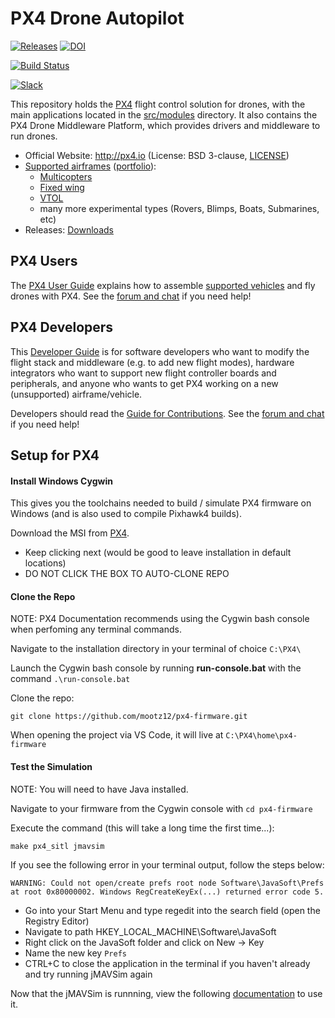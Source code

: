 # PX4 Drone Autopilot

[![Releases](https://img.shields.io/github/release/PX4/Firmware.svg)](https://github.com/PX4/Firmware/releases) [![DOI](https://zenodo.org/badge/22634/PX4/Firmware.svg)](https://zenodo.org/badge/latestdoi/22634/PX4/Firmware)

[![Build Status](http://ci.px4.io:8080/buildStatus/icon?job=PX4/Firmware/master)](http://ci.px4.io:8080/blue/organizations/jenkins/PX4%2FFirmware/activity)

[![Slack](https://px4-slack.herokuapp.com/badge.svg)](http://slack.px4.io)

This repository holds the [PX4](http://px4.io) flight control solution for drones, with the main applications located in the [src/modules](https://github.com/PX4/Firmware/tree/master/src/modules) directory. It also contains the PX4 Drone Middleware Platform, which provides drivers and middleware to run drones.

* Official Website: http://px4.io (License: BSD 3-clause, [LICENSE](https://github.com/PX4/Firmware/blob/master/LICENSE))
* [Supported airframes](https://docs.px4.io/en/airframes/airframe_reference.html) ([portfolio](http://px4.io/#airframes)):
  * [Multicopters](https://docs.px4.io/en/airframes/airframe_reference.html#copter)
  * [Fixed wing](https://docs.px4.io/en/airframes/airframe_reference.html#plane)
  * [VTOL](https://docs.px4.io/en/airframes/airframe_reference.html#vtol)
  * many more experimental types (Rovers, Blimps, Boats, Submarines, etc)
* Releases: [Downloads](https://github.com/PX4/Firmware/releases)


## PX4 Users

The [PX4 User Guide](https://docs.px4.io/en/) explains how to assemble [supported vehicles](https://docs.px4.io/en/airframes/airframe_reference.html) and fly drones with PX4.
See the [forum and chat](https://docs.px4.io/en/#support) if you need help!


## PX4 Developers

This [Developer Guide](https://dev.px4.io/) is for software developers who want to modify the flight stack and middleware (e.g. to add new flight modes), hardware integrators who want to support new flight controller boards and peripherals, and anyone who wants to get PX4 working on a new (unsupported) airframe/vehicle.

Developers should read the [Guide for Contributions](https://dev.px4.io/en/contribute/).
See the [forum and chat](https://dev.px4.io/en/#support) if you need help!


## Setup for PX4

#### Install Windows Cygwin

This gives you the toolchains needed to build / simulate PX4 firmware on Windows (and is also used to compile Pixhawk4 builds).

Download the MSI from [PX4](https://github.com/PX4/windows-toolchain/releases/tag/v0.8).
* Keep clicking next (would be good to leave installation in default locations)
* DO NOT CLICK THE BOX TO AUTO-CLONE REPO

#### Clone the Repo

NOTE: PX4 Documentation recommends using the Cygwin bash console when perfoming any terminal commands.

Navigate to the installation directory in your terminal of choice `C:\PX4\`

Launch the Cygwin bash console by running __run-console.bat__ with the command `.\run-console.bat`

Clone the repo: 
```
git clone https://github.com/mootz12/px4-firmware.git
```

When opening the project via VS Code, it will live at `C:\PX4\home\px4-firmware`

#### Test the Simulation

NOTE: You will need to have Java installed.

Navigate to your firmware from the Cygwin console with `cd px4-firmware`

Execute the command (this will take a long time the first time...):
```
make px4_sitl jmavsim
```

If you see the following error in your terminal output, follow the steps below:
```
WARNING: Could not open/create prefs root node Software\JavaSoft\Prefs at root 0x80000002. Windows RegCreateKeyEx(...) returned error code 5.
```
* Go into your Start Menu and type regedit into the search field (open the Registry Editor)
* Navigate to path HKEY_LOCAL_MACHINE\Software\JavaSoft
* Right click on the JavaSoft folder and click on New -> Key
* Name the new key `Prefs`
* CTRL+C to close the application in the terminal if you haven't already and try running jMAVSim again

Now that the jMAVSim is runnning, view the following [documentation](https://dev.px4.io/v1.9.0/en/simulation/jmavsim.html) to use it.

